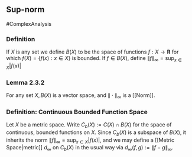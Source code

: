 ## Sup-norm
#ComplexAnalysis 

### Definition
If $X$ is any set we define $B(X)$ to be the space of functions $f: X \rightarrow \mathbf{R}$ for which $f(X)=\{f(x): x \in X\}$ is bounded. If $f \in B(X)$, define $\|f\|_{\infty}=\sup _{x \in X}|f(x)|$

### Lemma 2.3.2
For any set $X, B(X)$ is a vector space, and $\|\cdot\|_{\infty}$ is a [[Norm]].

### Definition: Continuous Bounded Function Space
Let $X$ be a metric space. Write $C_{b}(X):=C(X) \cap B(X)$ for the space of continuous, bounded functions on $X$. Since $C_{b}(X)$ is a subspace of $B(X)$, it inherits the norm $\|f\|_{\infty}=\sup _{x \in X}|f(x)|$, and we may define a [[Metric Space|metric]] $d_{\infty}$ on $C_{b}(X)$ in the usual way via $d_{\infty}(f, g):=\|f-g\|_{\infty}$.